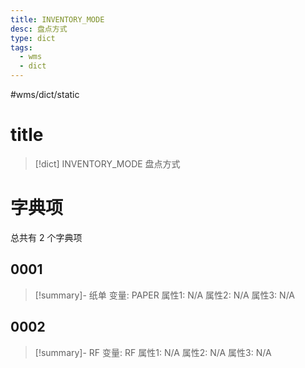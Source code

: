```yaml
---
title: INVENTORY_MODE
desc: 盘点方式
type: dict
tags:
  - wms
  - dict
---
```

#wms/dict/static

# title
>[!dict] INVENTORY_MODE
> 盘点方式

# 字典项
总共有 2 个字典项
## 0001
>[!summary]- 纸单
>变量: PAPER
>属性1: N/A
>属性2: N/A
>属性3: N/A

## 0002
>[!summary]- RF
>变量: RF
>属性1: N/A
>属性2: N/A
>属性3: N/A
